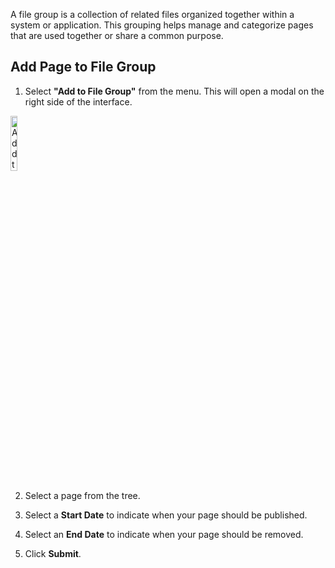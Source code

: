 A file group is a collection of related files organized together within a system or application. This grouping helps manage and categorize pages that are used together or share a common purpose.

## Add Page to File Group

1. Select **"Add to File Group"** from the menu. This will open a modal on the right side of the interface.

<p><img src="/static/images/common/add-to-file-group-menu.jpg" alt="Add to File Group Menu" style="width: 15%;"></p>

2. Select a page from the tree.

<!-- <p><img src="/static/images/files/add-to-file-group.jpg" alt="Add to File Group Modal" style="width: 35%;"></p> -->

3. Select a **Start Date** to indicate when your page should be published.

4. Select an **End Date** to indicate when your page should be removed.

5. Click <span class="text-blue">**Submit**</span>.